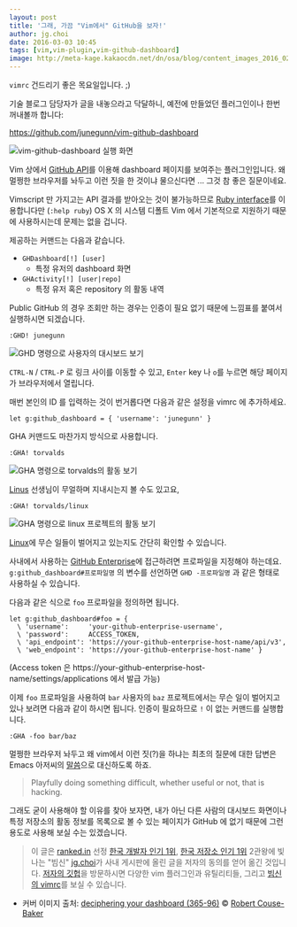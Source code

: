 ```yaml
---
layout: post
title: '그래, 가끔 "Vim에서" GitHub을 보자!'
author: jg.choi
date: 2016-03-03 10:45
tags: [vim,vim-plugin,vim-github-dashboard]
image: http://meta-kage.kakaocdn.net/dn/osa/blog/content_images_2016_02_dashboard.jpg
---
```

`vimrc` 건드리기 좋은 목요일입니다. ;)

기술 블로그 담당자가 글을 내놓으라고 닥달하니, 예전에 만들었던 플러그인이나 한번 꺼내볼까 합니다:

https://github.com/junegunn/vim-github-dashboard

![vim-github-dashboard 실행 화면](http://meta-kage.kakaocdn.net/dn/osa/blog/content_images_2016_02_vim-github-dashboard-1.png)

Vim 상에서 [GitHub API](https://developer.github.com/v3/)를 이용해 dashboard 페이지를 보여주는 플러그인입니다. 왜 멀쩡한 브라우저를 놔두고 이런 짓을 한 것이냐 물으신다면 ... 그것 참 좋은 질문이네요.

Vimscript 만 가지고는 API 결과를 받아오는 것이 불가능하므로 [Ruby interface](https://github.com/vim/vim/blob/master/runtime/doc/if_ruby.txt)를 이용합니다만 (`:help ruby`) OS X 의 시스템 디폴트 Vim 에서 기본적으로 지원하기 때문에 사용하시는데 문제는 없을 겁니다.

제공하는 커맨드는 다음과 같습니다.

- `GHDashboard[!] [user]`
    - 특정 유저의 dashboard 화면
- `GHActivity[!] [user|repo]`
    - 특정 유저 혹은 repository 의 활동 내역

Public GitHub 의 경우 조회만 하는 경우는 인증이 필요 없기 때문에 느낌표를 붙여서 실행하시면 되겠습니다.

```vim
:GHD! junegunn
```

![GHD 명령으로 사용자의 대시보드 보기](http://meta-kage.kakaocdn.net/dn/osa/blog/content_images_2016_02_vim-github-dashboard-2.png)

`CTRL-N` / `CTRL-P` 로 링크 사이를 이동할 수 있고, `Enter` key 나 `o`를 누르면 해당 페이지가 브라우저에서 열립니다.

매번 본인의 ID 를 입력하는 것이 번거롭다면 다음과 같은 설정을 vimrc 에 추가하세요.

```vim
let g:github_dashboard = { 'username': 'junegunn' }
```

GHA 커맨드도 마찬가지 방식으로 사용합니다.

```vim
:GHA! torvalds
```

![GHA 명령으로 torvalds의 활동 보기](http://meta-kage.kakaocdn.net/dn/osa/blog/content_images_2016_02_vim-github-dashboard-3.png)

[Linus](https://github.com/torvalds) 선생님이 무얼하며 지내시는지 볼 수도 있고요,

```vim
:GHA! torvalds/linux
```

![GHA 명령으로 linux 프로젝트의 활동 보기](http://meta-kage.kakaocdn.net/dn/osa/blog/content_images_2016_02_vim-github-dashboard-4.png)

[Linux](https://github.com/torvalds/linux)에 무슨 일들이 벌어지고 있는지도 간단히 확인할 수 있습니다.

사내에서 사용하는 [GitHub Enterprise](https://enterprise.github.com)에 접근하려면 프로파일을 지정해야 하는데요. `g:github_dashboard#프로파일명` 의 변수를 선언하면 `GHD -프로파일명` 과 같은 형태로 사용하실 수 있습니다.

다음과 같은 식으로 `foo` 프로파일을 정의하면 됩니다.

```vim
let g:github_dashboard#foo = {
  \ 'username':     'your-github-enterprise-username',
  \ 'password':     ACCESS_TOKEN,
  \ 'api_endpoint': 'https://your-github-enterprise-host-name/api/v3',
  \ 'web_endpoint': 'https://your-github-enterprise-host-name' }
```

(Access token 은 https://your-github-enterprise-host-name/settings/applications 에서 발급 가능)

이제 `foo` 프로파일을 사용하여 `bar` 사용자의 `baz` 프로젝트에서는 무슨 일이 벌어지고 있나 보려면 다음과 같이 하시면 됩니다. 인증이 필요하므로 `!` 이 없는 커맨드를 실행합니다.

```vim
:GHA -foo bar/baz
```

멀쩡한 브라우저 놔두고 왜 vim에서 이런 짓(?)을 하냐는 최초의 질문에 대한 답변은 Emacs 아저씨의 [말씀](https://stallman.org/articles/on-hacking.html)으로 대신하도록 하죠.

>Playfully doing something difficult,
>whether useful or not,
>that is hacking.

그래도 굳이 사용해야 할 이유를 찾아 보자면, 내가 아닌 다른 사람의 대시보드 화면이나 특정 저장소의 활동 정보를 목록으로 볼 수 있는 페이지가 GitHub 에 없기 때문에 그런 용도로 사용해 보실 수는 있겠습니다.

>이 글은 [ranked.in](http://rankedin.kr) 선정 [한국 개발자 인기 1위](http://rankedin.kr/users), [한국 저장소 인기 1위](http://rankedin.kr/repos) 2관왕에 빛나는 "빔신" [jg.choi](http://junegunn.kr)가 사내 게시판에 올린 글을 저자의 동의를 얻어 옮긴 것입니다. [저자의 깃헙](https://github.com/junegunn)을 방문하시면 다양한 vim 플러그인과 유틸리티들, 그리고 [빔신의 vimrc](https://github.com/junegunn/dotfiles/blob/master/vimrc)를 보실 수 있습니다.

* 커버 이미지 출처: [deciphering your dashboard (365-96)](https://flic.kr/p/9wA9A5) © [Robert Couse-Baker](https://www.flickr.com/photos/29233640@N07/)
